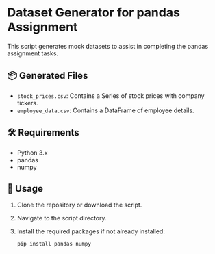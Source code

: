 # Dataset Generator for pandas Assignment

This script generates mock datasets to assist in completing the pandas assignment tasks.

## 📦 Generated Files

- `stock_prices.csv`: Contains a Series of stock prices with company tickers.
- `employee_data.csv`: Contains a DataFrame of employee details.

## 🛠️ Requirements

- Python 3.x
- pandas
- numpy

## 🚀 Usage

1. Clone the repository or download the script.
2. Navigate to the script directory.
3. Install the required packages if not already installed:

   ```bash
   pip install pandas numpy
